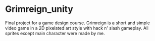 # Grimreign_unity
Final project for a game design course.
Grimreign is a short and simple video game in a 2D pixelated art style with hack n' slash gameplay. All sprites except main character were made by me.
